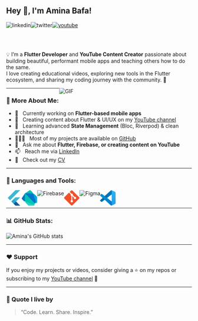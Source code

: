 ## Hey 👋, I'm Amina Bafa!
<a href='https://www.linkedin.com/in/aminabafa/'><img align='left' alt="linkedin" src="https://raw.githubusercontent.com/rahul-jha98/rahul-jha98/561d474902b59c7429ec22bb73e225696c27b202/assets/linkedin.svg" height='18px'/></a>
<a href='https://twitter.com/amina_bafa'><img align='left' alt="twitter" src="https://raw.githubusercontent.com/rahul-jha98/rahul-jha98/561d474902b59c7429ec22bb73e225696c27b202/assets/twitter.svg" height='18px'/></a>
<a href='https://www.youtube.com/@aminabafa'><img alt="youtube" src="https://upload.wikimedia.org/wikipedia/commons/b/b8/YouTube_2023.svg" height='18px'/></a>

<br/><br/>

💡 I’m a **Flutter Developer** and **YouTube Content Creator** passionate about building beautiful, performant mobile apps and teaching others how to do the same.  
I love creating educational videos, exploring new tools in the Flutter ecosystem, and sharing my coding journey with the community. 🚀

<img align="right" alt="GIF" src="https://raw.githubusercontent.com/rahul-jha98/rahul-jha98/main/techstack.gif" width="360px"/>

---

### 🧐 More About Me:
- 🔭 &nbsp; Currently working on **Flutter-based mobile apps**  
- 🎥 &nbsp; Creating content about Flutter & UI/UX on my [YouTube channel](https://www.youtube.com/@aminabafa)  
- 🌱 &nbsp; Learning advanced **State Management** (Bloc, Riverpod) & clean architecture  
- 👩🏻‍💻 &nbsp; Most of my projects are available on [GitHub](https://github.com/amina-bafa)  
- 💬 &nbsp; Ask me about **Flutter, Firebase, or creating content on YouTube**  
- 📫 &nbsp; Reach me via [LinkedIn](https://www.linkedin.com/in/aminabafa/)  
- 📝 &nbsp; Check out my [CV](https://drive.google.com/file/d/yourcv-link/view?usp=sharing)

---

### 🔨 Languages and Tools:
<a href="https://flutter.dev/" target="_blank"><img align="left" alt="Flutter" height ="42px" src="https://raw.githubusercontent.com/devicons/devicon/master/icons/flutter/flutter-original.svg"></a>
<a href="https://dart.dev/" target="_blank"><img align="left" alt="Dart" height ="42px" src="https://raw.githubusercontent.com/devicons/devicon/master/icons/dart/dart-original.svg"></a>
<a href="https://firebase.google.com/" target="_blank"><img align="left" alt="Firebase" height ="42px" src="https://www.vectorlogo.zone/logos/firebase/firebase-icon.svg"></a>
<a href="https://git-scm.com/" target="_blank"><img align="left" alt="Git" height ="42px" src="https://raw.githubusercontent.com/devicons/devicon/master/icons/git/git-original.svg"></a>
<a href="https://www.figma.com/" target="_blank"><img align="left" alt="Figma" height ="42px" src="https://www.vectorlogo.zone/logos/figma/figma-icon.svg"></a>
<a href="https://code.visualstudio.com/" target="_blank"><img align="left" alt="VS Code" height ="42px" src="https://raw.githubusercontent.com/devicons/devicon/master/icons/vscode/vscode-original.svg"></a>

<br/><br/>

---

### 📊 GitHub Stats:
![Amina's GitHub stats](https://github-readme-stats.vercel.app/api?username=amina-bafa&show_icons=true&theme=tokyonight)

---

### ❤️ Support
If you enjoy my projects or videos, consider giving a ⭐ on my repos or subscribing to my [YouTube channel](https://www.youtube.com/@aminabafa) 🙌

---

### 🧡 Quote I live by
> “Code. Learn. Share. Inspire.”


